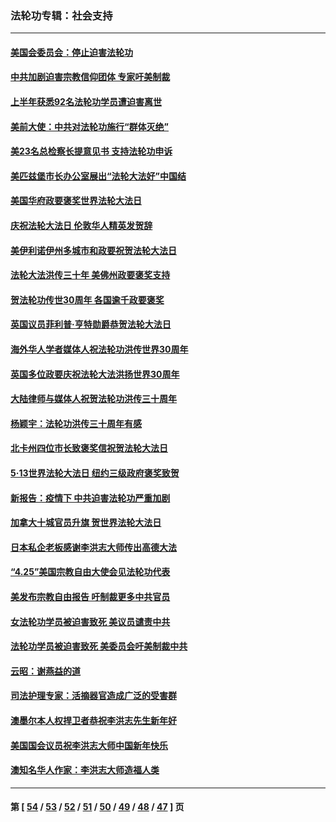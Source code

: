 ### 法轮功专辑：社会支持
---
#### [美国会委员会：停止迫害法轮功](../../pages/nf4386/n13788164.md?08030430) 
#### [中共加剧迫害宗教信仰团体 专家吁美制裁](../../pages/nf4386/n13780252.md?08030430) 
#### [上半年获悉92名法轮功学员遭迫害离世](../../pages/nf4386/n13772701.md?08030430) 
#### [美前大使：中共对法轮功施行“群体灭绝”](../../pages/nf4386/n13771705.md?08030430) 
#### [美23名总检察长提意见书 支持法轮功申诉](../../pages/nf4386/n13766596.md?08030430) 
#### [美匹兹堡市长办公室展出“法轮大法好”中国结](../../pages/nf4386/n13749721.md?08030430) 
#### [美国华府政要褒奖世界法轮大法日](../../pages/nf4386/n13743770.md?08030430) 
#### [庆祝法轮大法日 伦敦华人精英发贺辞](../../pages/nf4386/n13741593.md?08030430) 
#### [美伊利诺伊州多城市和政要祝贺法轮大法日](../../pages/nf4386/n13737149.md?08030430) 
#### [法轮大法洪传三十年 美佛州政要褒奖支持](../../pages/nf4386/n13737103.md?08030430) 
#### [贺法轮功传世30周年 各国逾千政要褒奖](../../pages/nf4386/n13735828.md?08030430) 
#### [英国议员菲利普‧亨特勋爵恭贺法轮大法日](../../pages/nf4386/n13736187.md?08030430) 
#### [海外华人学者媒体人祝法轮功洪传世界30周年](../../pages/nf4386/n13735835.md?08030430) 
#### [英国多位政要庆祝法轮大法洪扬世界30周年](../../pages/nf4386/n13734739.md?08030430) 
#### [大陆律师与媒体人祝贺法轮功洪传三十周年](../../pages/nf4386/n13735062.md?08030430) 
#### [杨颖宇：法轮功洪传三十周年有感](../../pages/nf4386/n13734884.md?08030430) 
#### [北卡州四位市长致褒奖信祝贺法轮大法日](../../pages/nf4386/n13733292.md?08030430) 
#### [5·13世界法轮大法日 纽约三级政府褒奖致贺](../../pages/nf4386/n13732651.md?08030430) 
#### [新报告：疫情下 中共迫害法轮功严重加剧](../../pages/nf4386/n13732612.md?08030430) 
#### [加拿大十城官员升旗 贺世界法轮大法日](../../pages/nf4386/n13729166.md?08030430) 
#### [日本私企老板感谢李洪志大师传出高德大法](../../pages/nf4386/n13726335.md?08030430) 
#### [“4.25”美国宗教自由大使会见法轮功代表](../../pages/nf4386/n13724124.md?08030430) 
#### [美发布宗教自由报告 吁制裁更多中共官员](../../pages/nf4386/n13720670.md?08030430) 
#### [女法轮功学员被迫害致死 美议员谴责中共](../../pages/nf4386/n13682069.md?08030430) 
#### [法轮功学员被迫害致死 美委员会吁美制裁中共](../../pages/nf4386/n13631310.md?08030430) 
#### [云昭：谢燕益的道](../../pages/nf4386/n13607391.md?08030430) 
#### [司法护理专家：活摘器官造成广泛的受害群](../../pages/nf4386/n13570425.md?08030430) 
#### [澳墨尔本人权捍卫者恭祝李洪志先生新年好](../../pages/nf4386/n13556164.md?08030430) 
#### [美国国会议员祝李洪志大师中国新年快乐](../../pages/nf4386/n13554208.md?08030430) 
#### [澳知名华人作家：李洪志大师造福人类](../../pages/nf4386/n13552049.md?08030430) 

---
#### 第 [ [54](./54.md?08030430) / [53](./53.md?08030430) / [52](./52.md?08030430) / [51](./51.md?08030430) / [50](./50.md?08030430) / [49](./49.md?08030430) / [48](./48.md?08030430) / [47](./47.md?08030430) ] 页
